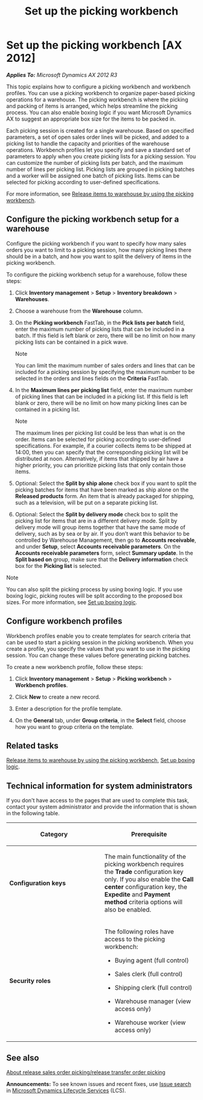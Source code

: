 ﻿---
title: Set up the picking workbench
TOCTitle: Set up the picking workbench
ms:assetid: dc395a94-c120-4223-b662-df02d36a90f3
ms:mtpsurl: https://technet.microsoft.com/en-us/library/Dn715985(v=AX.60)
ms:contentKeyID: 62200169
ms.date: 05/01/2014
mtps_version: v=AX.60
---

# Set up the picking workbench [AX 2012]


_**Applies To:** Microsoft Dynamics AX 2012 R3_

This topic explains how to configure a picking workbench and workbench profiles. You can use a picking workbench to organize paper-based picking operations for a warehouse. The picking workbench is where the picking and packing of items is arranged, which helps streamline the picking process. You can also enable boxing logic if you want Microsoft Dynamics AX to suggest an appropriate box size for the items to be packed in.

Each picking session is created for a single warehouse. Based on specified parameters, a set of open sales order lines will be picked, and added to a picking list to handle the capacity and priorities of the warehouse operations. Workbench profiles let you specify and save a standard set of parameters to apply when you create picking lists for a picking session. You can customize the number of picking lists per batch, and the maximum number of lines per picking list. Picking lists are grouped in picking batches and a worker will be assigned one batch of picking lists. Items can be selected for picking according to user-defined specifications.

For more information, see [Release items to warehouse by using the picking workbench](release-items-to-warehouse-by-using-the-picking-workbench.md).

## Configure the picking workbench setup for a warehouse

Configure the picking workbench if you want to specify how many sales orders you want to limit to a picking session, how many picking lines there should be in a batch, and how you want to split the delivery of items in the picking workbench.

To configure the picking workbench setup for a warehouse, follow these steps:

1.  Click **Inventory management** \> **Setup** \> **Inventory breakdown** \> **Warehouses**.

2.  Choose a warehouse from the **Warehouse** column.

3.  On the **Picking workbench** FastTab, in the **Pick lists per batch** field, enter the maximum number of picking lists that can be included in a batch. If this field is left blank or zero, there will be no limit on how many picking lists can be contained in a pick wave.
    

    > [!NOTE]
    > <P>You can limit the maximum number of sales orders and lines that can be included for a picking session by specifying the maximum number to be selected in the orders and lines fields on the <STRONG>Criteria</STRONG> FastTab.</P>



4.  In the **Maximum lines per picking list** field, enter the maximum number of picking lines that can be included in a picking list. If this field is left blank or zero, there will be no limit on how many picking lines can be contained in a picking list.
    

    > [!NOTE]
    > <P>The maximum lines per picking list could be less than what is on the order. Items can be selected for picking according to user-defined specifications. For example, if a courier collects items to be shipped at 14:00, then you can specify that the corresponding picking list will be distributed at noon. Alternatively, if items that shipped by air have a higher priority, you can prioritize picking lists that only contain those items.</P>



5.  Optional: Select the **Split by ship alone** check box if you want to split the picking batches for items that have been marked as ship alone on the **Released products** form. An item that is already packaged for shipping, such as a television, will be put on a separate picking list.

6.  Optional: Select the **Split by delivery mode** check box to split the picking list for items that are in a different delivery mode. Split by delivery mode will group items together that have the same mode of delivery, such as by sea or by air. If you don’t want this behavior to be controlled by Warehouse Management, then go to **Accounts receivable**, and under **Setup**, select **Accounts receivable parameters**. On the **Accounts receivable parameters** form, select **Summary update**. In the **Split based on** group, make sure that the **Delivery information** check box for the **Picking list** is selected.


> [!NOTE]
> <P>You can also split the picking process by using boxing logic. If you use boxing logic, picking routes will be split according to the proposed box sizes. For more information, see <A href="set-up-boxing-logic.md">Set up boxing logic</A>.</P>



## Configure workbench profiles

Workbench profiles enable you to create templates for search criteria that can be used to start a picking session in the picking workbench. When you create a profile, you specify the values that you want to use in the picking session. You can change these values before generating picking batches.

To create a new workbench profile, follow these steps:

1.  Click **Inventory management** \> **Setup** \> **Picking workbench** \> **Workbench profiles**.

2.  Click **New** to create a new record.

3.  Enter a description for the profile template.

4.  On the **General** tab, under **Group criteria**, in the **Select** field, choose how you want to group criteria on the template.

## Related tasks

[Release items to warehouse by using the picking workbench](release-items-to-warehouse-by-using-the-picking-workbench.md), [Set up boxing logic](set-up-boxing-logic.md).

## Technical information for system administrators

If you don't have access to the pages that are used to complete this task, contact your system administrator and provide the information that is shown in the following table.

<table>
<colgroup>
<col style="width: 50%" />
<col style="width: 50%" />
</colgroup>
<thead>
<tr class="header">
<th><p>Category</p></th>
<th><p>Prerequisite</p></th>
</tr>
</thead>
<tbody>
<tr class="odd">
<td><p><strong>Configuration keys</strong></p></td>
<td><p>The main functionality of the picking workbench requires the <strong>Trade</strong> configuration key only. If you also enable the <strong>Call center</strong> configuration key, the <strong>Expedite</strong> and <strong>Payment method</strong> criteria options will also be enabled.</p></td>
</tr>
<tr class="even">
<td><p><strong>Security roles</strong></p></td>
<td><p>The following roles have access to the picking workbench:</p>
<ul>
<li><p>Buying agent (full control)</p></li>
<li><p>Sales clerk (full control)</p></li>
<li><p>Shipping clerk (full control)</p></li>
<li><p>Warehouse manager (view access only)</p></li>
<li><p>Warehouse worker (view access only)</p></li>
</ul></td>
</tr>
</tbody>
</table>


## See also

[About release sales order picking/release transfer order picking](about-release-sales-order-picking-release-transfer-order-picking.md)

  
**Announcements:** To see known issues and recent fixes, use [Issue search](http://go.microsoft.com/fwlink/?linkid=389258) in [Microsoft Dynamics Lifecycle Services](http://go.microsoft.com/fwlink/?linkid=306505) (LCS).

